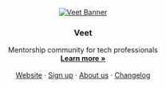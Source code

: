 <!-- PROJECT LOGO -->
<p align="center">
  <a href="https://github.com/veethq">
   <img src="https://www.joinveet.com/og-image.png" alt="Veet Banner">
  </a>

  <h3 align="center">Veet</h3>

  <p align="center">
    Mentorship community for tech professionals
    <br />
    <a href="https://www.joinveet.com"><strong>Learn more »</strong></a>
    <br />
    <br />
    <a href="https://www.joinveet.com">Website</a>
    ·
    <a href="https://app.joinveet.com">Sign up</a>
    ·
    <a href="https://www.joinveet.com/about-us">About us</a>
    ·
    <a href="https://veet.featurebase.app/changelog">Changelog</a>
  </p>
</p>
